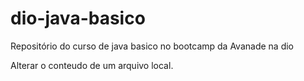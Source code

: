 # dio-java-basico
Repositório do curso de java basico no bootcamp da Avanade na dio

Alterar o conteudo de um arquivo local.

